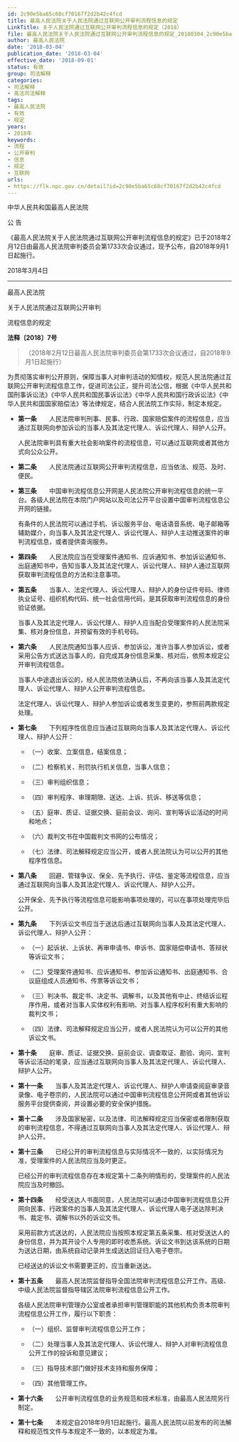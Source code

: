 ```yaml
---
id: 2c90e5ba65c68cf70167f2d2b42c4fcd
title: 最高人民法院关于人民法院通过互联网公开审判流程信息的规定
LinkTitle: 关于人民法院通过互联网公开审判流程信息的规定（2018）
file: 最高人民法院关于人民法院通过互联网公开审判流程信息的规定_20180304_2c90e5ba65c68cf70167f2d2b42c4fcd.docx
author: 最高人民法院
date: '2018-03-04'
publication_date: '2018-03-04'
effective_date: '2018-09-01'
status: 有效
group: 司法解释
categories:
- 司法解释
- 高法司法解释
tags:
- 最高人民法院
- 有效
- 规定
years:
- 2018年
keywords:
- 流程
- 公开审判
- 信息
- 规定
- 互联网
urls:
- https://flk.npc.gov.cn/detail?id=2c90e5ba65c68cf70167f2d2b42c4fcd
---
```


中华人民共和国最高人民法院

公 告

《最高人民法院关于人民法院通过互联网公开审判流程信息的规定》已于2018年2月12日由最高人民法院审判委员会第1733次会议通过，现予公布，自2018年9月1日起施行。

2018年3月4日

---

最高人民法院

关于人民法院通过互联网公开审判

流程信息的规定

**法释〔2018〕7号**

> （2018年2月12日最高人民法院审判委员会第1733次会议通过，自2018年9月1日起施行）

为贯彻落实审判公开原则，保障当事人对审判活动的知情权，规范人民法院通过互联网公开审判流程信息工作，促进司法公正，提升司法公信，根据《中华人民共和国刑事诉讼法》《中华人民共和国民事诉讼法》《中华人民共和国行政诉讼法》《中华人民共和国国家赔偿法》等法律规定，结合人民法院工作实际，制定本规定。

- **第一条**　　人民法院审判刑事、民事、行政、国家赔偿案件的流程信息，应当通过互联网向参加诉讼的当事人及其法定代理人、诉讼代理人、辩护人公开。

  人民法院审判具有重大社会影响案件的流程信息，可以通过互联网或者其他方式向公众公开。

- **第二条**　　人民法院通过互联网公开审判流程信息，应当依法、规范、及时、便民。

- **第三条**　　中国审判流程信息公开网是人民法院公开审判流程信息的统一平台。各级人民法院在本院门户网站以及司法公开平台设置中国审判流程信息公开网的链接。

  有条件的人民法院可以通过手机、诉讼服务平台、电话语音系统、电子邮箱等辅助媒介，向当事人及其法定代理人、诉讼代理人、辩护人主动推送案件的审判流程信息，或者提供查询服务。

- **第四条**　　人民法院应当在受理案件通知书、应诉通知书、参加诉讼通知书、出庭通知书中，告知当事人及其法定代理人、诉讼代理人、辩护人通过互联网获取审判流程信息的方法和注意事项。

- **第五条**　　当事人、法定代理人、诉讼代理人、辩护人的身份证件号码、律师执业证号、组织机构代码、统一社会信用代码，是其获取审判流程信息的身份验证依据。

  当事人及其法定代理人、诉讼代理人、辩护人应当配合受理案件的人民法院采集、核对身份信息，并预留有效的手机号码。

- **第六条**　　人民法院通知当事人应诉、参加诉讼，准许当事人参加诉讼，或者采用公告方式送达当事人的，自完成其身份信息采集、核对后，依照本规定公开审判流程信息。

  当事人中途退出诉讼的，经人民法院依法确认后，不再向该当事人及其法定代理人、诉讼代理人、辩护人公开审判流程信息。

  法定代理人、诉讼代理人、辩护人参加诉讼或者发生变更的，参照前两款规定处理。

- **第七条**　　下列程序性信息应当通过互联网向当事人及其法定代理人、诉讼代理人、辩护人公开：

  - （一）收案、立案信息，结案信息；

  - （二）检察机关、刑罚执行机关信息，当事人信息；

  - （三）审判组织信息；

  - （四）审判程序、审理期限、送达、上诉、抗诉、移送等信息；

  - （五）庭审、质证、证据交换、庭前会议、询问、宣判等诉讼活动的时间和地点；

  - （六）裁判文书在中国裁判文书网的公布情况；

  - （七）法律、司法解释规定应当公开，或者人民法院认为可以公开的其他程序性信息。

- **第八条**　　回避、管辖争议、保全、先予执行、评估、鉴定等流程信息，应当通过互联网向当事人及其法定代理人、诉讼代理人、辩护人公开。

  公开保全、先予执行等流程信息可能影响事项处理的，可以在事项处理完毕后公开。

- **第九条**　　下列诉讼文书应当于送达后通过互联网向当事人及其法定代理人、诉讼代理人、辩护人公开：

  - （一）起诉状、上诉状、再审申请书、申诉书、国家赔偿申请书、答辩状等诉讼文书；

  - （二）受理案件通知书、应诉通知书、参加诉讼通知书、出庭通知书、合议庭组成人员通知书、传票等诉讼文书；

  - （三）判决书、裁定书、决定书、调解书，以及其他有中止、终结诉讼程序作用，或者对当事人实体权利有影响、对当事人程序权利有重大影响的裁判文书；

  - （四）法律、司法解释规定应当公开，或者人民法院认为可以公开的其他诉讼文书。

- **第十条**　　庭审、质证、证据交换、庭前会议、调查取证、勘验、询问、宣判等诉讼活动的笔录，应当通过互联网向当事人及其法定代理人、诉讼代理人、辩护人公开。

- **第十一条**　　当事人及其法定代理人、诉讼代理人、辩护人申请查阅庭审录音录像、电子卷宗的，人民法院可以通过中国审判流程信息公开网或者其他诉讼服务平台提供查阅，并设置必要的安全保护措施。

- **第十二条**　　涉及国家秘密，以及法律、司法解释规定应当保密或者限制获取的审判流程信息，不得通过互联网向当事人及其法定代理人、诉讼代理人、辩护人公开。

- **第十三条**　　已经公开的审判流程信息与实际情况不一致的，以实际情况为准，受理案件的人民法院应当及时更正。

  已经公开的审判流程信息存在本规定第十二条列明情形的，受理案件的人民法院应当及时撤回。

- **第十四条**　　经受送达人书面同意，人民法院可以通过中国审判流程信息公开网向民事、行政案件的当事人及其法定代理人、诉讼代理人电子送达除判决书、裁定书、调解书以外的诉讼文书。

  采用前款方式送达的，人民法院应当按照本规定第五条采集、核对受送达人的身份信息，并为其开设个人专用的即时收悉系统。诉讼文书到达该系统的日期为送达日期，由系统自动记录并生成送达回证归入电子卷宗。

  已经送达的诉讼文书需要更正的，应当重新送达。

- **第十五条**　　最高人民法院监督指导全国法院审判流程信息公开工作。高级、中级人民法院监督指导辖区法院审判流程信息公开工作。

  各级人民法院审判管理办公室或者承担审判管理职能的其他机构负责本院审判流程信息公开工作，履行以下职责：

  - （一）组织、监督审判流程信息公开工作；

  - （二）处理当事人及其法定代理人、诉讼代理人、辩护人对审判流程信息公开工作的投诉和意见建议；

  - （三）指导技术部门做好技术支持和服务保障；

  - （四）其他管理工作。

- **第十六条**　　公开审判流程信息的业务规范和技术标准，由最高人民法院另行制定。

- **第十七条**　　本规定自2018年9月1日起施行。最高人民法院以前发布的司法解释和规范性文件与本规定不一致的，以本规定为准。
